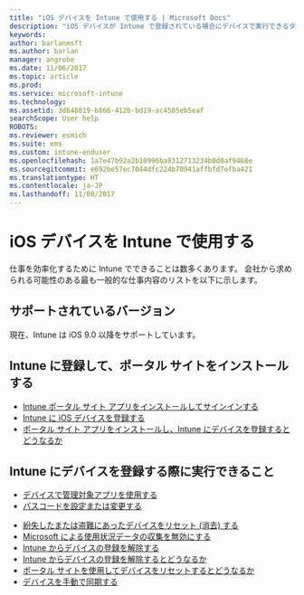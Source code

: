 ```yaml
---
title: "iOS デバイスを Intune で使用する | Microsoft Docs"
description: "iOS デバイスが Intune で登録されている場合にデバイスで実行できるタスクへのリンクの一覧。"
keywords: 
author: barlanmsft
ms.author: barlan
manager: angrobe
ms.date: 11/06/2017
ms.topic: article
ms.prod: 
ms.service: microsoft-intune
ms.technology: 
ms.assetid: 3d648819-b866-412b-bd19-ac4505eb5eaf
searchScope: User help
ROBOTS: 
ms.reviewer: esmich
ms.suite: ems
ms.custom: intune-enduser
ms.openlocfilehash: 1a7e47b92a2b10996ba9312713234b0d0af9468e
ms.sourcegitcommit: e692be57ec7044dfc224b70941affbfd7efba421
ms.translationtype: HT
ms.contentlocale: ja-JP
ms.lasthandoff: 11/08/2017
---
```

# <a name="using-your-ios-device-with-intune"></a>iOS デバイスを Intune で使用する

仕事を効率化するために Intune でできることは数多くあります。 会社から求められる可能性のある最も一般的な仕事内容のリストを以下に示します。

## <a name="supported-versions"></a>サポートされているバージョン

現在、Intune は iOS 9.0 以降をサポートしています。

## <a name="enrolling-into-intune-and-installing-the-company-portal"></a>Intune に登録して、ポータル サイトをインストールする

- [Intune ポータル サイト アプリをインストールしてサインインする](install-and-sign-in-to-the-intune-company-portal-app-ios.md)
- [Intune に iOS デバイスを登録する](enroll-your-device-in-intune-ios.md)
- [ポータル サイト アプリをインストールし、Intune にデバイスを登録するとどうなるか](what-happens-if-you-install-the-Company-Portal-app-and-enroll-your-device-in-intune-ios.md)

## <a name="things-you-can-do-when-your-device-is-enrolled-in-intune"></a>Intune にデバイスを登録する際に実行できること

- [デバイスで管理対象アプリを使用する](use-managed-apps-on-your-device-ios.md)
- [パスコードを設定または変更する](set-or-change-your-passcode-ios.md)
<!--- [Reset (erase) your lost or stolen device](reset-erase-your-lost-or-stolen-device-ios.md) -->
- [紛失したまたは盗難にあったデバイスをリセット (消去) する](reset-erase-your-device-cpwebsite.md)
- [Microsoft による使用状況データの収集を無効にする](turn-off-microsoft-usage-data-collection-ios.md)
- [Intune からデバイスの登録を解除する](unenroll-your-device-from-intune-ios.md)
- [Intune からデバイスの登録を解除するとどうなるか](what-happens-if-you-unenroll-your-device-from-intune-ios.md)
- [ポータル サイトを使用してデバイスをリセットするとどうなるか](what-happens-if-you-reset-your-device-using-the-company-portal-ios.md)
- [デバイスを手動で同期する](sync-your-device-manually-ios.md)
